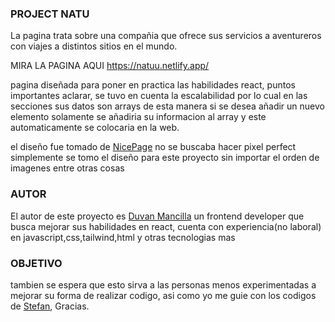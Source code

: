 ### PROJECT NATU

La pagina trata sobre una compañia que ofrece sus servicios a aventureros con viajes a distintos sitios en el mundo.

MIRA LA PAGINA AQUI https://natuu.netlify.app/

pagina diseñada para poner en practica las habilidades react, puntos importantes aclarar,
se tuvo en cuenta la escalabilidad por lo cual en las secciones sus datos son arrays de esta manera si se desea añadir un nuevo elemento solamente se añadiria su informacion al array y este automaticamente se colocaria en la web.

el diseño fue tomado de <a href="https://nicepage.com/t/1130388/caring-for-parks-and-forests-template" target="_BLANK">NicePage</a> no se buscaba hacer pixel perfect simplemente se tomo el diseño para este proyecto sin importar el orden de imagenes entre otras cosas 

### AUTOR

El autor de este proyecto es <a href="https://github.com/DuvanLT">Duvan Mancilla</a> un frontend developer que busca mejorar sus habilidades en react, cuenta con experiencia(no laboral) en javascript,css,tailwind,html y otras tecnologias mas

### OBJETIVO

tambien se espera que esto sirva a las personas menos experimentadas a mejorar su forma de realizar codigo, asi como yo me guie con los codigos de <a href="https://github.com/stefvndev" target="_Blank">Stefan</a>, Gracias.

